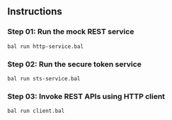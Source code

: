 ## Instructions

### Step 01: Run the mock REST service

```
bal run http-service.bal
```

### Step 02: Run the secure token service

```
bal run sts-service.bal
```

### Step 03: Invoke REST APIs using HTTP client

```
bal run client.bal
```
